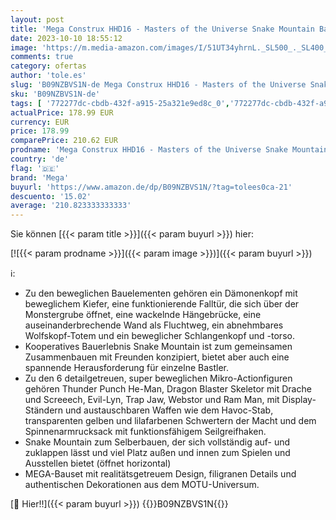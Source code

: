 ```yaml
---
layout: post
title: 'Mega Construx HHD16 - Masters of the Universe Snake Mountain Bauset  Spielset mit 3.800 Teilen und 6 beweglichen Mikro-Actionfiguren  Spielzeug für MOTU-Fans ab 14 Jahren'
date: 2023-10-10 18:55:12
image: 'https://m.media-amazon.com/images/I/51UT34yhrnL._SL500_._SL400_.jpg'
comments: true
category: ofertas
author: 'tole.es'
slug: 'B09NZBVS1N-de Mega Construx HHD16 - Masters of the Universe Snake...'
sku: 'B09NZBVS1N-de'
tags: [ '772277dc-cbdb-432f-a915-25a321e9ed8c_0','772277dc-cbdb-432f-a915-25a321e9ed8c_3901','Arborist Merchandising Root','Bauspielzeug & Konstruktionsspielzeug','Bauspielzeugsets','Self Service','Special Features Stores','Spielzeug','Xmas23 Most wanted Toys','mega','🇩🇪', ]
actualPrice: 178.99 EUR
currency: EUR
price: 178.99
comparePrice: 210.62 EUR
prodname: 'Mega Construx HHD16 - Masters of the Universe Snake Mountain Bauset  Spielset mit 3.800 Teilen und 6 beweglichen Mikro-Actionfiguren  Spielzeug für MOTU-Fans ab 14 Jahren'
country: 'de'
flag: '🇩🇪'
brand: 'Mega'
buyurl: 'https://www.amazon.de/dp/B09NZBVS1N/?tag=tolees0ca-21'
descuento: '15.02'
average: '210.823333333333'
---
```


Sie können [{{< param title >}}]({{< param buyurl >}}) hier:

[![{{< param prodname >}}]({{< param image >}})]({{< param buyurl >}})

ℹ️:

- Zu den beweglichen Bauelementen gehören ein Dämonenkopf mit beweglichem Kiefer, eine funktionierende Falltür, die sich über der Monstergrube öffnet, eine wackelnde Hängebrücke, eine auseinanderbrechende Wand als Fluchtweg, ein abnehmbares Wolfskopf-Totem und ein beweglicher Schlangenkopf und -torso.
- Kooperatives Bauerlebnis Snake Mountain ist zum gemeinsamen Zusammenbauen mit Freunden konzipiert, bietet aber auch eine spannende Herausforderung für einzelne Bastler.
- Zu den 6 detailgetreuen, super beweglichen Mikro-Actionfiguren gehören Thunder Punch He-Man, Dragon Blaster Skeletor mit Drache und Screeech, Evil-Lyn, Trap Jaw, Webstor und Ram Man, mit Display-Ständern und austauschbaren Waffen wie dem Havoc-Stab, transparenten gelben und lilafarbenen Schwertern der Macht und dem Spinnenarmrucksack mit funktionsfähigem Seilgreifhaken.
- Snake Mountain zum Selberbauen, der sich vollständig auf- und zuklappen lässt und viel Platz außen und innen zum Spielen und Ausstellen bietet (öffnet horizontal)
- MEGA-Bauset mit realitätsgetreuem Design, filigranen Details und authentischen Dekorationen aus dem MOTU-Universum.

[🛒 Hier!!]({{< param buyurl >}})
{{<world>}}B09NZBVS1N{{</world>}}
